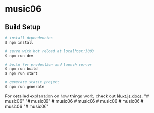 # music06

## Build Setup

```bash
# install dependencies
$ npm install

# serve with hot reload at localhost:3000
$ npm run dev

# build for production and launch server
$ npm run build
$ npm run start

# generate static project
$ npm run generate
```

For detailed explanation on how things work, check out [Nuxt.js docs](https://nuxtjs.org).
"# music06" 
"# music06" 
#   m u s i c 0 6  
 #   m u s i c 0 6  
 #   m u s i c 0 6  
 #   m u s i c 0 6  
 #   m u s i c 0 6  
 "# music06" 
